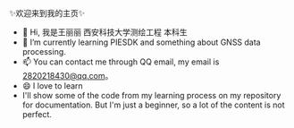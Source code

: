 ✨欢迎来到我的主页✨
- 👋 Hi, 我是王丽丽 西安科技大学测绘工程 本科生
- 🌱 I’m currently learning PIESDK and something about GNSS data processing.
- 📫 You can contact me through QQ email, my email is 2820218430@qq.com。
- 😄 I love to learn
- I'll show some of the code from my learning process on my repository for documentation.  But I'm just a beginner, so a lot of the content is not perfect.
